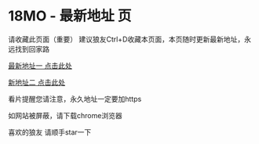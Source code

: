 # 18MO - 最新地址 页

请收藏此页面（重要）
建议狼友Ctrl+D收藏本页面，本页随时更新最新地址，永远找到回家路

[最新地址一 点击此处](https://52091dv23.com) 

[新地址二 点击此处](https://52091dv24.com) 

看片提醒您请注意，永久地址一定要加https

如网站被屏蔽，请下载chrome浏览器

喜欢的狼友 请顺手star一下
